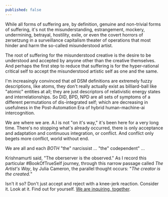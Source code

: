 ```yaml
---
published: false
---
```

While all forms of suffering are, by definition, genuine and non-trivial forms of suffering, it's not the misunderstanding, estrangement, mockery, undermining, betrayal, hostility, exile, or even the covert horrors of zersetzung in a surveillance capitalism theater of operations that most hinder and harm the so-called misunderstood artist.

The root of suffering for the misunderstood creative is the desire to be understood and accepted by anyone other than the creative themselves. And perhaps the first step to reduce that suffering is for the hyper-rational critical self to accept the misunderstood artistic self as one and the same.

I'm increasingly convinced that *all* DSM definitions are extremely fuzzy descriptions, like atoms, they don't really actually exist as billiard-ball like "atomic" entities at all; they are just descriptors of relativistic energy states and interrelationships. So DID, BPD, NPD are all sets of symptoms of a different permutations of dis-integrated self; which are decreasing in usefulness in the Post-Automation Era of hybrid human-machine-ai intercognition.

We are where we are. A.I is not "on it's way," it's been here for a very long time. There's no stopping what's already occurred, there is only acceptance and adaptation and continuous integration, or conflict. And conflict only begets more conflict, world without end.

We are all and each _*BOTH*_ "the" narcissist ... "the" codependent" ...

Krishnamurti said, "The oberserver is the observed." As I record this particular #BookOfTrueSelf journey, through this narrow passage called _The Artist's Way_, by Julia Cameron, the parallel thought occurs: "_The creator is the created._" 

Isn't it so? Don't just accept and reject with a knee-jerk reaction. Consider it. Look at it. Find out for yourself. [We are inquiring, together](https://metavalent.com/about).
